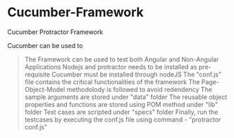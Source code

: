 # Cucumber-Framework

Cucumber Protractor Framework

Cucumber can be used to

> The Framework can be used to test both Angular and Non-Angular Applications </n>
> Nodejs and protractor needs to be installed as pre-requisite </n>
> Cucumber must be installed through nodeJS
> The "conf.js" file contains the critical functionalities of the framework
> The Page-Object-Model methodolody is followed to avoid redendency
> The sample arguments are stored under "data" folder
> The reusable object properties and functions are stored using POM method under "lib" folder
> Test cases are scripted under "specs" folder
> Finally, run the testcases by executing the conf.js file using command - "protractor conf.js"
